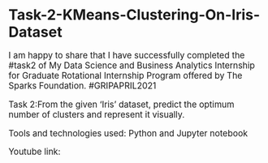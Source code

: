 # Task-2-KMeans-Clustering-On-Iris-Dataset
<big>
I am happy to share that I have successfully completed the #task2 of My Data Science and Business Analytics Internship for Graduate Rotational Internship Program offered by The Sparks Foundation.
#GRIPAPRIL2021

Task 2:From the given ‘Iris’ dataset, predict the optimum number of clusters and represent it visually.

Tools and technologies used: Python and Jupyter notebook

Youtube link:

</big>
